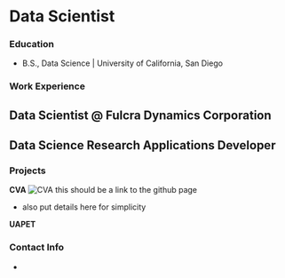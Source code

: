 # Data Scientist


### Education
- B.S., Data Science | University of California, San Diego

### Work Experience
Data Scientist @ Fulcra Dynamics Corporation
- 


Data Science Research Applications Developer
- 


### Projects
**CVA**
![CVA](CVA)
this should be a link to the github page
- also put details here for simplicity

**UAPET**


### Contact Info
- 
